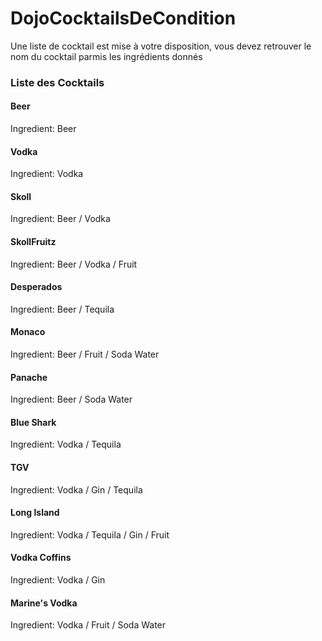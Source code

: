 # DojoCocktailsDeCondition

Une liste de cocktail est mise à votre disposition, vous devez retrouver le nom du cocktail parmis les ingrédients donnés

### Liste des Cocktails

#### Beer
Ingredient: Beer

#### Vodka
Ingredient: Vodka

#### Skoll
Ingredient: Beer / Vodka

#### SkollFruitz
Ingredient: Beer / Vodka / Fruit

#### Desperados
Ingredient: Beer / Tequila

#### Monaco
Ingredient: Beer / Fruit / Soda Water

#### Panache
Ingredient: Beer / Soda Water

#### Blue Shark
Ingredient: Vodka / Tequila

#### TGV
Ingredient: Vodka / Gin / Tequila

#### Long Island
Ingredient: Vodka / Tequila / Gin / Fruit

#### Vodka Coffins
Ingredient: Vodka / Gin

#### Marine's Vodka
Ingredient: Vodka / Fruit / Soda Water
